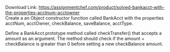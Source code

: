 Download Link: https://assignmentchef.com/product/solved-bankacct-with-the-properties-acctnum-acctowner
<br>
Create a an Object constructor function called BankAcct with the properties acctNum, acctOwner, checkBalance, saveBalance, acctType.

Define a BankAcct.prototype method called checkTransfer() that accepts a amount as an argument. The method should check if the amount + checkBalance is greater than 0 before setting a new checkBalance amount.